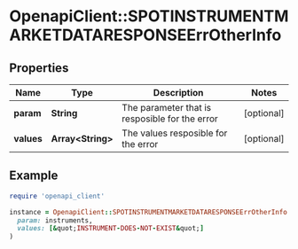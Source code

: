 # OpenapiClient::SPOTINSTRUMENTMARKETDATARESPONSEErrOtherInfo

## Properties

| Name | Type | Description | Notes |
| ---- | ---- | ----------- | ----- |
| **param** | **String** | The parameter that is resposible for the error | [optional] |
| **values** | **Array&lt;String&gt;** | The values resposible for the error | [optional] |

## Example

```ruby
require 'openapi_client'

instance = OpenapiClient::SPOTINSTRUMENTMARKETDATARESPONSEErrOtherInfo.new(
  param: instruments,
  values: [&quot;INSTRUMENT-DOES-NOT-EXIST&quot;]
)
```

